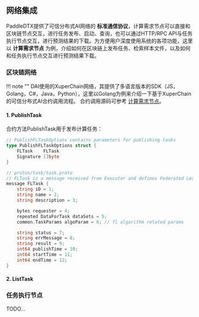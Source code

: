 ## 网络集成
PaddleDTX提供了可信分布式AI网络的 **标准通信协议**，计算需求节点可以直接和区块链节点交互，进行任务发布、启动、查询，也可以通过HTTP/RPC API与任务执行节点交互，进行预测结果的下载。为方便用户深度使用系统的各项功能，这里以 **计算需求节点** 为例，介绍如何在区块链上发布任务、检索样本文件，以及如何和任务执行节点交互进行预测结果下载。


### 区块链网络
!!! note ""
    DAI使用的XuperChain网络，其提供了多语言版本的SDK（JS，Golang，C#，Java，Python），这里以Golang为例来介绍一下基于XuperChain的可信分布式AI合约调用流程。
	合约调用源码可参考 [计算需求节点](https://github.com/PaddlePaddle/PaddleDTX/blob/master/dai/requester/client/client.go)。

#### 1. PublishTask
合约方法PublishTask用于发布计算任务：
``` go linenums="1"
// PublishFLTaskOptions contains parameters for publishing tasks
type PublishFLTaskOptions struct {
	FLTask    FLTask
	Signature []byte
}

// protos/task/task.proto
// FLTask is a message received from Executor and defines Federated Learning Task based on MPC
message FLTask {
    string iD = 1;
    string name = 2;
    string description = 3;

    bytes requester = 4;
    repeated DataForTask dataSets = 5;
	common.TaskParams algoParam = 6; // fl algorithm related params

	string status = 7;
	string errMessage = 8;
	string result = 9;
	int64 publishTime = 10;
	int64 startTime = 11;
	int64 endTime = 12;
}
```
#### 2. ListTask


### 任务执行节点

TODO...

<br>

